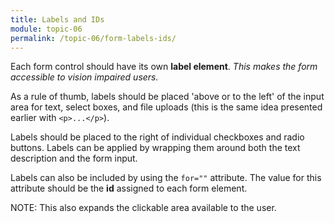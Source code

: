```yaml
---
title: Labels and IDs
module: topic-06
permalink: /topic-06/form-labels-ids/
---
```



<div class="divider-heading"></div>

Each form control should have its own **label element**. _This makes the form accessible to vision impaired users._

As a rule of thumb, labels should be placed 'above or to the left' of the input area for text, select boxes, and file uploads (this is the same idea presented earlier with `<p>...</p>`).

Labels should be placed to the right of individual checkboxes and radio buttons. Labels can be applied by wrapping them around both the text description and the form input.

Labels can also be included by using the `for=""` attribute. The value for this attribute should be the **id** assigned to each form element.

<span class="label label-info">NOTE:</span> This also expands the clickable area available to the user.


<div class="codepen-embed">
  <p data-height="400" data-theme-id="30567" data-slug-hash="GMOobr" data-default-tab="html,result" data-user="Media-Ed-Online" data-embed-version="2" data-pen-title="Topic-05: Labelling Form Elements, Pt. 1" class="codepen"></p>
</div>
